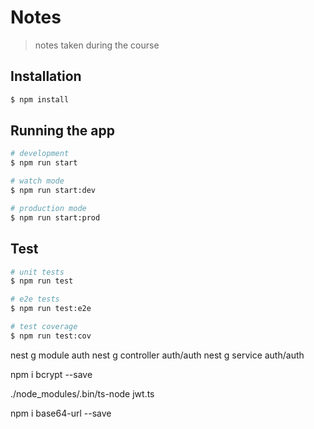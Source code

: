 # Notes

> notes taken during the course

<!-- https://gitignore.io -->
<!-- https://github.com/github/gitignore -->

## Installation

```bash
$ npm install
```

## Running the app

```bash
# development
$ npm run start

# watch mode
$ npm run start:dev

# production mode
$ npm run start:prod
```

## Test

```bash
# unit tests
$ npm run test

# e2e tests
$ npm run test:e2e

# test coverage
$ npm run test:cov
```


nest g module auth
nest g controller auth/auth
nest g service auth/auth

npm i bcrypt --save

 ./node_modules/.bin/ts-node jwt.ts 

npm i base64-url --save   
